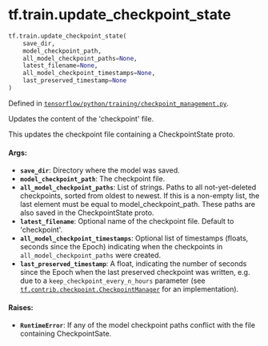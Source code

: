 <div itemscope itemtype="http://developers.google.com/ReferenceObject">
<meta itemprop="name" content="tf.train.update_checkpoint_state" />
<meta itemprop="path" content="Stable" />
</div>

# tf.train.update_checkpoint_state

``` python
tf.train.update_checkpoint_state(
    save_dir,
    model_checkpoint_path,
    all_model_checkpoint_paths=None,
    latest_filename=None,
    all_model_checkpoint_timestamps=None,
    last_preserved_timestamp=None
)
```



Defined in [`tensorflow/python/training/checkpoint_management.py`](https://www.tensorflow.org/code/tensorflow/python/training/checkpoint_management.py).

Updates the content of the 'checkpoint' file.

This updates the checkpoint file containing a CheckpointState
proto.

#### Args:

* <b>`save_dir`</b>: Directory where the model was saved.
* <b>`model_checkpoint_path`</b>: The checkpoint file.
* <b>`all_model_checkpoint_paths`</b>: List of strings.  Paths to all not-yet-deleted
    checkpoints, sorted from oldest to newest.  If this is a non-empty list,
    the last element must be equal to model_checkpoint_path.  These paths
    are also saved in the CheckpointState proto.
* <b>`latest_filename`</b>: Optional name of the checkpoint file.  Default to
    'checkpoint'.
* <b>`all_model_checkpoint_timestamps`</b>: Optional list of timestamps (floats,
    seconds since the Epoch) indicating when the checkpoints in
    `all_model_checkpoint_paths` were created.
* <b>`last_preserved_timestamp`</b>: A float, indicating the number of seconds since
    the Epoch when the last preserved checkpoint was written, e.g. due to a
    `keep_checkpoint_every_n_hours` parameter (see
    <a href="../../tf/contrib/checkpoint/CheckpointManager.md"><code>tf.contrib.checkpoint.CheckpointManager</code></a> for an implementation).

#### Raises:

* <b>`RuntimeError`</b>: If any of the model checkpoint paths conflict with the file
    containing CheckpointSate.